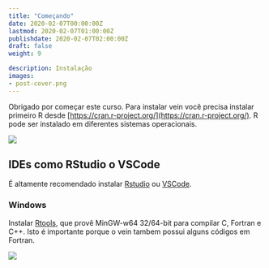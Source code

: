 ```yaml
---
title: "Começando"
date: 2020-02-07T00:00:00Z
lastmod: 2020-02-07T01:00:00Z
publishdate: 2020-02-07T02:00:00Z
draft: false
weight: 9

description: Instalação
images:
- post-cover.png
---
```


Obrigado por começar este curso. Para instalar vein você precisa instalar primeiro R desde [https://cran.r-project.org/](https://cran.r-project.org/). R pode ser instalado em diferentes sistemas operacionais.

![](https://i.imgur.com/38mZ4Qh.png)

## IDEs como RStudio o VSCode

É altamente recomendado instalar [Rstudio](https://rstudio.com/) ou [VSCode](https://code.visualstudio.com/).

### Windows

Instalar [Rtools](https://cran.r-project.org/bin/windows/Rtools/), que provê MinGW-w64 32/64-bit para compilar C, Fortran e C++. Isto é importante porque o vein tambem possui alguns códigos em Fortran.

![](https://i.imgur.com/jIhAkKL.png)
